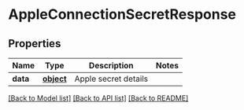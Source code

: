 # AppleConnectionSecretResponse

## Properties
Name | Type | Description | Notes
------------ | ------------- | ------------- | -------------
**data** | [**object**](.md) | Apple secret details | 

[[Back to Model list]](../README.md#documentation-for-models) [[Back to API list]](../README.md#documentation-for-api-endpoints) [[Back to README]](../README.md)

